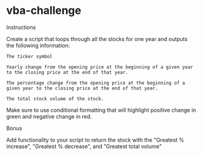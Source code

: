 # vba-challenge

Instructions

Create a script that loops through all the stocks for one year and outputs the following information:

    The ticker symbol

    Yearly change from the opening price at the beginning of a given year to the closing price at the end of that year.

    The percentage change from the opening price at the beginning of a given year to the closing price at the end of that year.

    The total stock volume of the stock.


Make sure to use conditional formatting that will highlight positive change in green and negative change in red.

Bonus

Add functionality to your script to return the stock with the "Greatest % increase", "Greatest % decrease", and "Greatest total volume"
